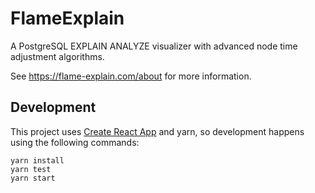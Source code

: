 # FlameExplain

A PostgreSQL EXPLAIN ANALYZE visualizer with advanced node time adjustment algorithms.

See https://flame-explain.com/about for more information.

## Development

This project uses [Create React App](https://create-react-app.dev/) and yarn,
so development happens using the following commands:

```
yarn install
yarn test
yarn start
```

